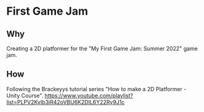 # First Game Jam

## Why
Creating a 2D platformer for the "My First Game Jam: Summer 2022" game jam. 

## How
Following the Brackeyys tutorial series "How to make a 2D Platformer - Unity Course".
https://www.youtube.com/playlist?list=PLPV2KyIb3jR42oVBU6K2DIL6Y22Ry9J1c
